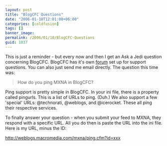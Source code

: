 ```yaml
---
layout: post
title: "BlogCFC Questions"
date: "2006-01-18T12:01:00+06:00"
categories: [coldfusion]
tags: []
banner_image: 
permalink: /2006/01/18/BlogCFC-Questions
guid: 1037
---
```


This is just a reminder - but every now and then I get an Ask a Jedi question concerning BlogCFC. BlogCFC has it's own <a href="http://ray.camdenfamily.com/forums/forums.cfm?conferenceid=CBD210FD-AB88-8875-EBDE545BF7B67269">forum</a> set up for support questions. You can also just send me email directly. The question this time was:

<blockquote>
How do you ping MXNA in BlogCFC?
</blockquote>

Ping support is pretty simple in BlogCFC. In your ini file, there is a property called pingurls. This is a list of URLs to ping. (Duh.) We also support a few 'special' URLs: @technorati, @weblogs, and @icerocket. These all ping their respective services. 

To finally answer your question - when you submit your feed to MXNA, they respond with a specific URL. All you do then is paste the URL into the ini file. Here is my URL, minus the ID:

http://weblogs.macromedia.com/mxna/ping.cfm?id=xxx